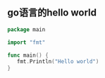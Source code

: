 ## go语言的hello world
 ```go
 package main

import "fmt"

func main() {
	fmt.Println("Hello world")
}
 ```